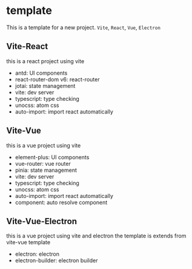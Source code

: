 # template 
This is a template for a new project.
`Vite`, `React`, `Vue`, `Electron`
## Vite-React

this is a react project using vite

* antd: UI components
* react-router-dom v6: react-router
* jotai: state management
* vite: dev server
* typescript: type checking
* unocss: atom css
* auto-import: import react automatically

## Vite-Vue

this is a vue project using vite

* element-plus: UI components
* vue-router: vue router
* pinia: state management
* vite: dev server
* typescript: type checking
* unocss: atom css
* auto-import: import react automatically
* component: auto resolve component

## Vite-Vue-Electron
this is a vue project using vite and electron
the template is extends from vite-vue template

* electron: electron
* electron-builder: electron builder
